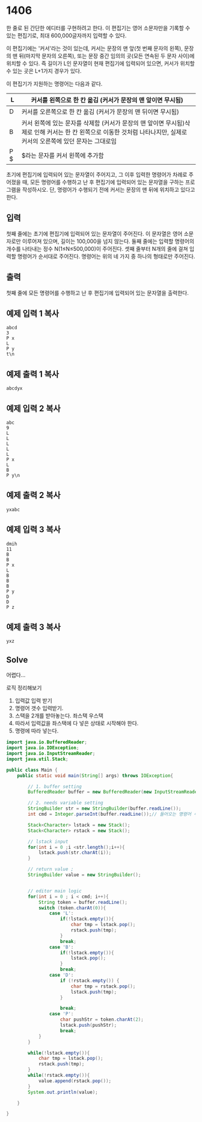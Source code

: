 # 1406

한 줄로 된 간단한 에디터를 구현하려고 한다. 이 편집기는 영어 소문자만을 기록할 수 있는 편집기로, 최대 600,000글자까지 입력할 수 있다.

이 편집기에는 '커서'라는 것이 있는데, 커서는 문장의 맨 앞(첫 번째 문자의 왼쪽), 문장의 맨 뒤(마지막 문자의 오른쪽), 또는 문장 중간 임의의 곳(모든 연속된 두 문자 사이)에 위치할 수 있다. 즉 길이가 L인 문자열이 현재 편집기에 입력되어 있으면, 커서가 위치할 수 있는 곳은 L+1가지 경우가 있다.

이 편집기가 지원하는 명령어는 다음과 같다.

| L    | 커서를 왼쪽으로 한 칸 옮김 (커서가 문장의 맨 앞이면 무시됨)      |
| ---- | ---------------------------------------- |
| D    | 커서를 오른쪽으로 한 칸 옮김 (커서가 문장의 맨 뒤이면 무시됨)     |
| B    | 커서 왼쪽에 있는 문자를 삭제함 (커서가 문장의 맨 앞이면 무시됨)삭제로 인해 커서는 한 칸 왼쪽으로 이동한 것처럼 나타나지만, 실제로 커서의 오른쪽에 있던 문자는 그대로임 |
| P $  | $라는 문자를 커서 왼쪽에 추가함                       |

초기에 편집기에 입력되어 있는 문자열이 주어지고, 그 이후 입력한 명령어가 차례로 주어졌을 때, 모든 명령어를 수행하고 난 후 편집기에 입력되어 있는 문자열을 구하는 프로그램을 작성하시오. 단, 명령어가 수행되기 전에 커서는 문장의 맨 뒤에 위치하고 있다고 한다.

## 입력

첫째 줄에는 초기에 편집기에 입력되어 있는 문자열이 주어진다. 이 문자열은 영어 소문자로만 이루어져 있으며, 길이는 100,000을 넘지 않는다. 둘째 줄에는 입력할 명령어의 개수를 나타내는 정수 N(1≤N≤500,000)이 주어진다. 셋째 줄부터 N개의 줄에 걸쳐 입력할 명령어가 순서대로 주어진다. 명령어는 위의 네 가지 중 하나의 형태로만 주어진다.

## 출력

첫째 줄에 모든 명령어를 수행하고 난 후 편집기에 입력되어 있는 문자열을 출력한다.

## 예제 입력 1 복사

```
abcd
3
P x
L
P y 
t\n
```

## 예제 출력 1 복사

```
abcdyx

```

## 예제 입력 2 복사

```
abc
9
L
L
L
L
L
P x
L
B
P y\n

```

## 예제 출력 2 복사

```
yxabc

```

## 예제 입력 3 복사

```
dmih
11
B
B
P x
L
B
B
B
P y
D
D
P z

```

## 예제 출력 3 복사

```
yxz
```

## Solve

어렵다...

로직 정리해보기

1. 입력값 입력 받기
2. 명령어 갯수 입력받기.
3. 스택을 2개를 받아놓는다. 좌스택 우스택
4. 따라서 입력값을 좌스택에 다 넣은 상태로 시작해야 한다. 
5. 명령에 따라 넣는다.

```java
import java.io.BufferedReader;
import java.io.IOException;
import java.io.InputStreamReader;
import java.util.Stack;

public class Main {
    public static void main(String[] args) throws IOException{

        // 1. buffer setting
        BufferedReader buffer = new BufferedReader(new InputStreamReader(System.in)); // 키보드 입력

        // 2. needs variable setting
        StringBuilder str = new StringBuilder(buffer.readLine());
        int cmd = Integer.parseInt(buffer.readLine());// 들어오는 명령어 수

        Stack<Character> lstack = new Stack();
        Stack<Character> rstack = new Stack();

        // lstack input
        for(int i = 0 ;i <str.length();i++){
            lstack.push(str.charAt(i));
        }

        // return value ;
        StringBuilder value = new StringBuilder();


        // editor main logic
        for(int i = 0 ; i < cmd; i++){
            String token = buffer.readLine();
            switch (token.charAt(0)){
                case 'L':
                    if(!lstack.empty()){
                        char tmp = lstack.pop();
                        rstack.push(tmp);
                    }
                    break;
                case 'B':
                    if(!lstack.empty()){
                        lstack.pop();
                    }
                    break;
                case 'D':
                    if (!rstack.empty()) {
                        char tmp = rstack.pop();
                        lstack.push(tmp);
                    }

                    break;
                case 'P':
                    char pushStr = token.charAt(2);
                    lstack.push(pushStr);
                    break;
            }
        }

        while(!lstack.empty()){
            char tmp = lstack.pop();
            rstack.push(tmp);
        }
        while(!rstack.empty()){
            value.append(rstack.pop());
        }
        System.out.println(value);

    }

}
```

